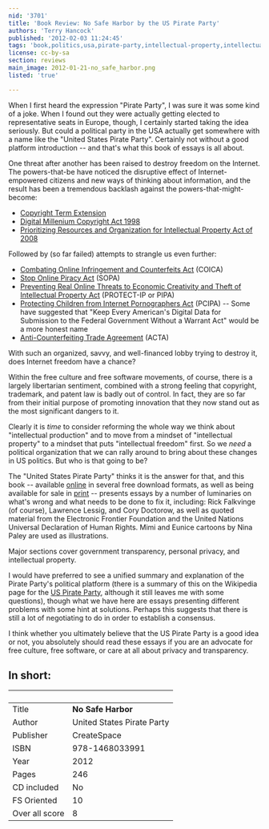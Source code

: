 ```yaml
---
nid: '3701'
title: 'Book Review: No Safe Harbor by the US Pirate Party'
authors: 'Terry Hancock'
published: '2012-02-03 11:24:45'
tags: 'book,politics,usa,pirate-party,intellectual-property,intellectual-freedom'
license: cc-by-sa
section: reviews
main_image: 2012-01-21-no_safe_harbor.png
listed: 'true'

---
```

When I first heard the expression "Pirate Party", I was sure it was some kind of a joke. When I found out they were actually getting elected to representative seats in Europe, though, I certainly started taking the idea seriously. But could a political party in the USA actually get somewhere with a name like the "United States Pirate Party". Certainly not without a good platform introduction -- and that's what this book of essays is all about.

<!--break-->

One threat after another has been raised to destroy freedom on the Internet. The powers-that-be have noticed the disruptive effect of Internet-empowered citizens and new ways of thinking about information, and the result has been a tremendous backlash against the powers-that-might-become:

* [Copyright Term Extension](Acthttp://en.wikipedia.org/wiki/CTEA)
* [Digital Millenium Copyright Act 1998](http://en.wikipedia.org/wiki/DMCA)
* [Prioritizing Resources and Organization for Intellectual Property Act of 2008](http://en.wikipedia.org/wiki/PRO-IP)

Followed by (so far failed) attempts to strangle us even further:

* [Combating Online Infringement and Counterfeits Act](http://en.wikipedia.org/wiki/Combating_Online_Infringement_and_Counterfeits_Act) (COICA)
* [Stop Online Piracy Act](http://en.wikipedia.org/wiki/SOPA) (SOPA)
* [Preventing Real Online Threats to Economic Creativity and Theft of Intellectual Property Act](http://en.wikipedia.org/wiki/PROTECT_IP_Act) (PROTECT-IP or PIPA)
* [Protecting Children from Internet Pornographers Act](http://en.wikipedia.org/wiki/PCIPA) (PCIPA) -- Some have suggested that "Keep Every American's Digital Data for Submission to the Federal Government Without a Warrant Act" would be a more honest name
* [Anti-Counterfeiting Trade Agreement](http://en.wikipedia.org/wiki/Anti-Counterfeiting_Trade_Agreement) (ACTA)

With such an organized, savvy, and well-financed lobby trying to destroy it, does Internet freedom have a chance?

Within the free culture and free software movements, of course, there is a largely libertarian sentiment, combined with a strong feeling that copyright, trademark, and patent law is badly out of control. In fact, they are so far from their initial purpose of promoting innovation that they now stand out as the most significant dangers to it.

Clearly it is _time_ to consider reforming the whole way we think about "intellectual production" and to move from a mindset of "intellectual property" to a mindset that puts "intellectual freedom" first. So we _need_ a political organization that we can rally around to bring about these changes in US politics. But who is that going to be?

The "United States Pirate Party" thinks it is the answer for that, and this book -- available [online](http://www.nosafeharbor.com/) in several free download formats, as well as being available for sale in [print](http://www.amazon.com/gp/product/1468033999) -- presents essays by a number of luminaries on what's wrong and what needs to be done to fix it, including: Rick Falkvinge (of course), Lawrence Lessig, and Cory Doctorow, as well as quoted material from the Electronic Frontier Foundation and the United Nations Universal Declaration of Human Rights. Mimi and Eunice cartoons by Nina Paley are used as illustrations.

Major sections cover government transparency, personal privacy, and intellectual property.

I would have preferred to see a unified summary and explanation of the Pirate Party's political platform (there is a summary of this on the Wikipedia page for the [US Pirate Party](http://en.wikipedia.org/wiki/United_States_Pirate_Party), although it still leaves me with some questions), though what we have here are essays presenting different problems with some hint at solutions. Perhaps this suggests that there is still a lot of negotiating to do in order to establish a consensus.

I think whether you ultimately believe that the US Pirate Party is a good idea or not, you absolutely should read these essays if you are an advocate for free culture, free software, or care at all about privacy and transparency.

## In short:

` `             | ` `
----------------|-------------
Title           |   **No Safe Harbor**
Author          |   United States Pirate Party
Publisher       |   CreateSpace
ISBN            |   978-1468033991
Year            |   2012
Pages           |   246
CD included     |   No
FS Oriented     |    10
Over all score  |    8
